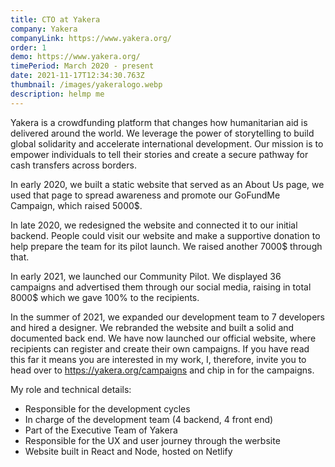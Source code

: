 ```yaml
---
title: CTO at Yakera
company: Yakera
companyLink: https://www.yakera.org/
order: 1
demo: https://www.yakera.org/
timePeriod: March 2020 - present
date: 2021-11-17T12:34:30.763Z
thumbnail: /images/yakeralogo.webp
description: helmp me
---
```

Yakera is a crowdfunding platform that changes how humanitarian aid is delivered around the world. We leverage the power of storytelling to build global solidarity and accelerate international development. Our mission is to empower individuals to tell their stories and create a secure pathway for cash transfers across borders.

In early 2020, we built a static website that served as an About Us page, we used that page to spread awareness and promote our GoFundMe Campaign, which raised 5000$.

In late 2020, we redesigned the website and connected it to our initial backend. People could visit our website and make a supportive donation to help prepare the team for its pilot launch. We raised another 7000$ through that.

In early 2021, we launched our Community Pilot. We displayed 36 campaigns and advertised them through our social media, raising in total 8000$ which we gave 100% to the recipients.

In the summer of 2021, we expanded our development team to 7 developers and hired a designer. We rebranded the website and built a solid and documented back end. We have now launched our official website, where recipients can register and create their own campaigns. If you have read this far it means you are interested in my work, I, therefore, invite you to head over to <https://yakera.org/campaigns> and chip in for the campaigns.

My role and technical details:

* Responsible for the development cycles
* In charge of the development team (4 backend, 4 front end)
* Part of the Executive Team of Yakera
* Responsible for the UX and user journey through the werbsite
* Website built in React and Node, hosted on Netlify